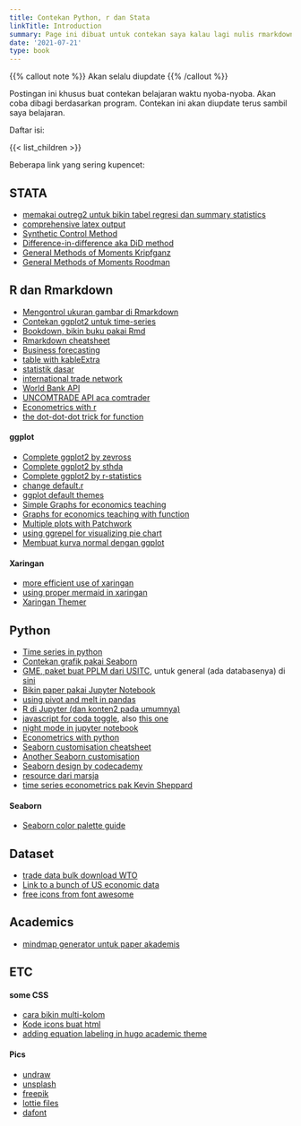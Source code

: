 ```yaml
---
title: Contekan Python, r dan Stata
linkTitle: Introduction
summary: Page ini dibuat untuk contekan saya kalau lagi nulis rmarkdown, jupyter notebook atau Stata do file. Mungkin nyelip GEMPACK juga sedikit.
date: '2021-07-21'
type: book
---
```


{{% callout note %}} Akan selalu diupdate {{% /callout %}}

Postingan ini khusus buat contekan belajaran waktu nyoba-nyoba. Akan coba dibagi berdasarkan program. Contekan ini akan diupdate terus sambil saya belajaran.

Daftar isi:

{{< list_children >}}

Beberapa link yang sering kupencet:

## STATA
- [memakai outreg2 untuk bikin tabel regresi dan summary statistics](https://www.princeton.edu/~otorres/Outreg2.pdf)
- [comprehensive latex output](https://lukestein.github.io/stata-latex-workflows/)
- [Synthetic Control Method](https://web.stanford.edu/~jhain/synthpage.html)
- [Difference-in-difference aka DiD method](https://www.jonathandroth.com/did-resources/)
- [General Methods of Moments Kripfganz](https://www.kripfganz.de/stata/xtdpdgmm.html)
- [General Methods of Moments Roodman](https://journals.sagepub.com/doi/10.1177/1536867X0900900106)

## R dan Rmarkdown
- [Mengontrol ukuran gambar di Rmarkdown](http://zevross.com/blog/2017/06/19/tips-and-tricks-for-working-with-images-and-figures-in-r-markdown-documents/)
- [Contekan ggplot2 untuk time-series](https://www.r-graph-gallery.com/279-plotting-time-series-with-ggplot2.html)
- [Bookdown, bikin buku pakai Rmd](https://bookdown.org/yihui/bookdown/)
- [Rmarkdown cheatsheet](https://blog.rstudio.com/2014/08/01/the-r-markdown-cheat-sheet/)
- [Business forecasting](https://otexts.com/fpp2/judgmental.html)
- [table with kableExtra](http://haozhu233.github.io/kableExtra/awesome_table_in_html.html#Installation)
- [statistik dasar](https://uc-r.github.io/)
- [international trade network](https://github.com/MatthewSmith430/ITNr)
- [World Bank API](https://blogs.worldbank.org/opendata/accessing-world-bank-data-apis-python-r-ruby-stata)
- [UNCOMTRADE API aca comtrader](https://cran.r-project.org/web/packages/comtradr/vignettes/comtradr-vignette.html)
- [Econometrics with r](http://www.urfie.net/)
- [the dot-dot-dot trick for function](https://twitter.com/rappa753/status/1604506800048377858?s=20)


#### ggplot
- [Complete ggplot2 by zevross](http://zevross.com/blog/2014/08/04/beautiful-plotting-in-r-a-ggplot2-cheatsheet-3/)
- [Complete ggplot2 by sthda](http://www.sthda.com/english/articles/32-r-graphics-essentials/125-ggplot-cheat-sheet-for-great-customization/)
- [Complete ggplot2 by r-statistics](http://r-statistics.co/Complete-Ggplot2-Tutorial-Part2-Customizing-Theme-With-R-Code.html)
- [change default.r](https://stackoverflow.com/questions/35158708/how-to-set-default-template-for-new-r-files-in-rstudio)
- [ggplot default themes](https://ggplot2.tidyverse.org/reference/ggtheme.html)
- [Simple Graphs for economics teaching](https://r-coder.com/economics-charts-r/)
- [Graphs for economics teaching with function](https://eric.netlify.app/2017/09/19/plotting-consumer-and-producer-surpluses-in-ggplot2/)
- [Multiple plots with Patchwork](https://patchwork.data-imaginist.com/articles/guides/annotation.html#styling-the-patchwork-1)
- [using ggrepel for visualizing pie chart](https://r-charts.com/part-whole/pie-chart-labels-outside-ggplot2/)
- [Membuat kurva normal dengan ggplot](https://t-redactyl.io/blog/2016/03/creating-plots-in-r-using-ggplot2-part-9-function-plots.html)
  
#### Xaringan
- [more efficient use of xaringan](https://www.r-bloggers.com/2019/04/tips-to-reduce-the-complexity-of-slide-making-with-xaringan/)
- [using proper mermaid in xaringan](https://github.com/yihui/xaringan/issues/144)
- [Xaringan Themer](https://cran.r-project.org/web/packages/xaringanthemer/vignettes/xaringanthemer.html)

## Python
- [Time series in python](https://jakevdp.github.io/PythonDataScienceHandbook/03.11-working-with-time-series.html)
- [Contekan grafik pakai Seaborn](https://seaborn.pydata.org/tutorial.html)
- [GME, paket buat PPLM dari USITC](https://www.usitc.gov/data/gravity/gme.htm), untuk general (ada databasenya) di [sini](https://www.usitc.gov/data/gravity/index.htm)
- [Bikin paper pakai Jupyter Notebook](https://sylvaindeville.net/2015/07/17/writing-academic-papers-in-plain-text-with-markdown-and-jupyter-notebook/)
- [using pivot and melt in pandas](https://stackoverflow.com/questions/22127569/opposite-of-melt-in-python-pandas)
- [R di Jupyter (dan konten2 pada umumnya)](https://datatofish.com/r-jupyter-notebook/)
- [javascript for coda toggle](http://blog.nextgenetics.net/?e=102), also [this one](https://chris-said.io/2016/02/13/how-to-make-polished-jupyter-presentations-with-optional-code-visibility/)
- [night mode in jupyter notebook](https://medium.com/@rbmsingh/making-jupyter-dark-mode-great-5adaedd814db)
- [Econometrics with python](http://www.upfie.net/)
- [Seaborn customisation cheatsheet](https://towardsdatascience.com/all-the-ways-you-can-customize-your-charts-and-graphs-in-seaborn-9be90fa6f5b5)
- [Another Seaborn customisation](https://elitedatascience.com/python-seaborn-tutorial)
- [Seaborn design by codecademy](https://www.codecademy.com/articles/seaborn-design-i)
- [resource dari marsja](https://www.marsja.se/links/)
- [time series econometrics pak Kevin Sheppard](https://www.kevinsheppard.com/teaching/python/companion-course/)

#### Seaborn
- [Seaborn color palette guide](https://medium.com/@morganjonesartist/color-guide-to-seaborn-palettes-da849406d44f)

## Dataset
- [trade data bulk download WTO](https://www.wto.org/english/res_e/statis_e/trade_datasets_e.htm)
- [Link to a bunch of US economic data](http://cameron.econ.ucdavis.edu/e102/data.html)
- [free icons from font awesome](https://fontawesome.com/icons?m=free)

## Academics
- [mindmap generator untuk paper akademis](https://www.connectedpapers.com/)

## ETC

#### some CSS

- [cara bikin multi-kolom](https://stackoverflow.com/questions/31753897/2-column-section-in-r-markdown)
- [Kode icons buat html](https://html-css-js.com/html/character-codes/icons/)
- [adding equation labeling in hugo academic theme](https://krisna.netlify.app/post/mathjax/)

#### Pics
- [undraw](https://undraw.co/)
- [unsplash](https://unsplash.com/)
- [freepik](https://www.freepik.com/)
- [lottie files](https://lottiefiles.com/)
- [dafont](https://www.dafont.com/)
